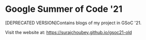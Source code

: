 # Google Summer of Code '21

[DEPRECATED VERSION]Contains blogs of my project in GSoC '21.

Visit the website at: https://surajchoubey.github.io/gsoc21-old

